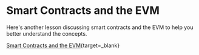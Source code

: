 # Smart Contracts and the EVM

  Here's another lesson discussing smart contracts and the EVM to help you better understand the concepts.

  [Smart Contracts and the EVM](https://streamable.com/q64clw){target=_blank}